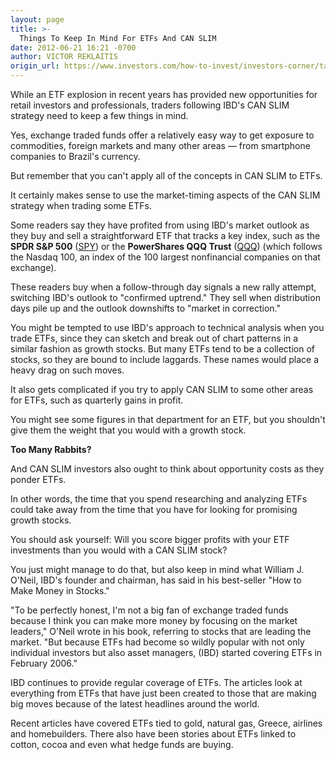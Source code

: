 ```yaml
---
layout: page
title: >-
  Things To Keep In Mind For ETFs And CAN SLIM
date: 2012-06-21 16:21 -0700
author: VICTOR REKLAITIS
origin_url: https://www.investors.com/how-to-invest/investors-corner/take-care-with-etfs/
---
```


While an ETF explosion in recent years has provided new opportunities for retail investors and professionals, traders following IBD's CAN SLIM strategy need to keep a few things in mind.

Yes, exchange traded funds offer a relatively easy way to get exposure to commodities, foreign markets and many other areas — from smartphone companies to Brazil's currency.

But remember that you can't apply all of the concepts in CAN SLIM to ETFs.

It certainly makes sense to use the market-timing aspects of the CAN SLIM strategy when trading some ETFs.

Some readers say they have profited from using IBD's market outlook as they buy and sell a straightforward ETF that tracks a key index, such as the **SPDR S&P 500** ([SPY](https://research.investors.com/quote.aspx?symbol=SPY)) or the **PowerShares QQQ Trust** ([QQQ](https://research.investors.com/quote.aspx?symbol=QQQ)) (which follows the Nasdaq 100, an index of the 100 largest nonfinancial companies on that exchange).

These readers buy when a follow-through day signals a new rally attempt, switching IBD's outlook to "confirmed uptrend." They sell when distribution days pile up and the outlook downshifts to "market in correction."

You might be tempted to use IBD's approach to technical analysis when you trade ETFs, since they can sketch and break out of chart patterns in a similar fashion as growth stocks. But many ETFs tend to be a collection of stocks, so they are bound to include laggards. These names would place a heavy drag on such moves.

It also gets complicated if you try to apply CAN SLIM to some other areas for ETFs, such as quarterly gains in profit.

You might see some figures in that department for an ETF, but you shouldn't give them the weight that you would with a growth stock.

**Too Many Rabbits?**

And CAN SLIM investors also ought to think about opportunity costs as they ponder ETFs.

In other words, the time that you spend researching and analyzing ETFs could take away from the time that you have for looking for promising growth stocks.

You should ask yourself: Will you score bigger profits with your ETF investments than you would with a CAN SLIM stock?

You just might manage to do that, but also keep in mind what William J. O'Neil, IBD's founder and chairman, has said in his best-seller "How to Make Money in Stocks."

"To be perfectly honest, I'm not a big fan of exchange traded funds because I think you can make more money by focusing on the market leaders," O'Neil wrote in his book, referring to stocks that are leading the market. "But because ETFs had become so wildly popular with not only individual investors but also asset managers, (IBD) started covering ETFs in February 2006."

IBD continues to provide regular coverage of ETFs. The articles look at everything from ETFs that have just been created to those that are making big moves because of the latest headlines around the world.

Recent articles have covered ETFs tied to gold, natural gas, Greece, airlines and homebuilders. There also have been stories about ETFs linked to cotton, cocoa and even what hedge funds are buying.
